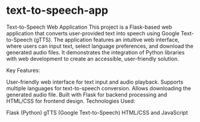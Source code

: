 # text-to-speech-app
Text-to-Speech Web Application
This project is a Flask-based web application that converts user-provided text into speech using Google Text-to-Speech (gTTS). The application features an intuitive web interface, where users can input text, select language preferences, and download the generated audio files. It demonstrates the integration of Python libraries with web development to create an accessible, user-friendly solution.

Key Features:

User-friendly web interface for text input and audio playback.
Supports multiple languages for text-to-speech conversion.
Allows downloading the generated audio file.
Built with Flask for backend processing and HTML/CSS for frontend design.
Technologies Used:

Flask (Python)
gTTS (Google Text-to-Speech)
HTML/CSS and JavaScript

